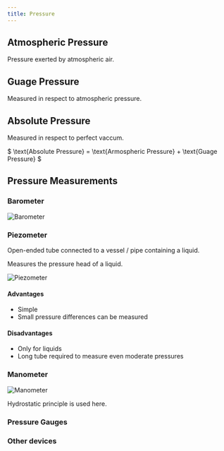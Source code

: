 ```yaml
---
title: Pressure
---
```


## Atmospheric Pressure

Pressure exerted by atmospheric air.

## Guage Pressure

Measured in respect to atmospheric pressure.

## Absolute Pressure

Measured in respect to perfect vaccum.

$ \text{Absolute Pressure} = \text{Armospheric Pressure} + \text{Guage Pressure}
$

## Pressure Measurements

### Barometer

![Barometer](/CE1023/barometer.png)

### Piezometer

Open-ended tube connected to a vessel / pipe containing a liquid.

Measures the pressure head of a liquid.

![Piezometer](/CE1023/piezometer.png)

#### Advantages

- Simple
- Small pressure differences can be measured

#### Disadvantages

- Only for liquids
- Long tube required to measure even moderate pressures

### Manometer

![Manometer](/CE1023/manometer.png)

Hydrostatic principle is used here.

### Pressure Gauges

### Other devices
